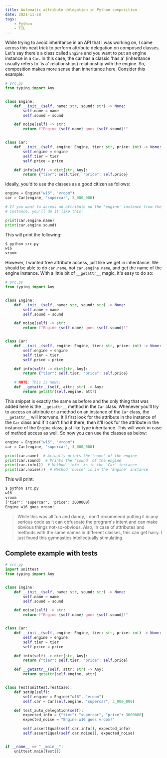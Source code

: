```yaml
---
title: Automatic attribute delegation in Python composition
date: 2021-11-28
tags:
    - Python
    - TIL
---
```


While trying to avoid inheritance in an API that I was working on, I came across this neat
trick to perform attribute delegation on composed classes. Let's say there's a class called
`Engine` and you want to put an engine instance in a `Car`. In this case, the car has a
classic 'has a' (inheritance usually refers to 'is a' relationships) relationship with the
engine. So, composition makes more sense than inheritance here. Consider this example:

```python
# src.py
from typing import Any


class Engine:
    def __init__(self, name: str, sound: str) -> None:
        self.name = name
        self.sound = sound

    def noise(self) -> str:
        return f"Engine {self.name} goes {self.sound}!"


class Car:
    def __init__(self, engine: Engine, tier: str, price: int) -> None:
        self.engine = engine
        self.tier = tier
        self.price = price

    def info(self) -> dict[str, Any]:
        return {"tier": self.tier, "price": self.price}
```

Ideally, you'd to use the classes as a good citizen as follows:

```python
engine = Engine("w16", "vroom")
car = Car(engine, "supercar", 3_000_000)

# If you want to access an attribute on the 'engine' instance from the 'car'
# instance, you'll do it like this:

print(car.engine.name)
print(car.engine.sound)
```

This will print the following:

```txt
$ python src.py
w16
vroom
```

However, I wanted free attribute access, just like we get in inheritance. We should be able
to do `car.name`, not `car.engine.name`, and get the name of the engine instance. With a
little bit of `__getattr__` magic, it's easy to do so:

```python
# src.py
from typing import Any


class Engine:
    def __init__(self, name: str, sound: str) -> None:
        self.name = name
        self.sound = sound

    def noise(self) -> str:
        return f"Engine {self.name} goes {self.sound}!"


class Car:
    def __init__(self, engine: Engine, tier: str, price: int) -> None:
        self.engine = engine
        self.tier = tier
        self.price = price

    def info(self) -> dict[str, Any]:
        return {"tier": self.tier, "price": self.price}

    # NOTE: This is new!!
    def __getattr__(self, attr: str) -> Any:
        return getattr(self.engine, attr)
```

This snippet is exactly the same as before and the only thing that was added here is the
`__getattr__` method in the `Car` class. Whenever you'll try to access an attribute or a
method on an instance of the `Car` class, the `__getattr__` will intervene. It'll first
look for the attribute in the instance of the `Car` class and if it can't find it there,
then it'll look for the attribute in the instance of the `Engine` class; just like type
inheritance. This will work in case of method access as well. So now you can use the
classes as below:

```python
engine = Engine("w16", "vroom")
car = Car(engine, "supercar", 3_000_000)

print(car.name)  # Actually prints the 'name' of the engine
print(car.sound)  # Prints the 'sound' of the engine
print(car.info())  # Method 'info' is in the 'Car' instance
print(car.noise())  # Method 'noise' is in the 'Engine' instance
```

This will print:

```txt
$ python src.py
w16
vroom
{'tier': 'supercar', 'price': 3000000}
Engine w16 goes vroom!
```

> While this was all fun and dandy, I don't recommend putting it in any serious code as it
> can obfuscate the program's intent and can make obvious things not-so-obvious. Also, in
> case of attributes and methods with the same names in different classes, this can get
> hairy. I just found this gymnastics intellectually stimulating.

## Complete example with tests

```python
# src.py
import unittest
from typing import Any


class Engine:
    def __init__(self, name: str, sound: str) -> None:
        self.name = name
        self.sound = sound

    def noise(self) -> str:
        return f"Engine {self.name} goes {self.sound}!"


class Car:
    def __init__(self, engine: Engine, tier: str, price: int) -> None:
        self.engine = engine
        self.tier = tier
        self.price = price

    def info(self) -> dict[str, Any]:
        return {"tier": self.tier, "price": self.price}

    def __getattr__(self, attr: str) -> Any:
        return getattr(self.engine, attr)


class Test(unittest.TestCase):
    def setUp(self):
        self.engine = Engine("w16", "vroom")
        self.car = Car(self.engine, "supercar", 3_000_000)

    def test_auto_delegation(self):
        expected_info = {"tier": "supercar", "price": 3000000}
        expected_noise = "Engine w16 goes vroom!"

        self.assertEqual(self.car.info(), expected_info)
        self.assertEqual(self.car.noise(), expected_noise)


if __name__ == "__main__":
    unittest.main(Test())
```

